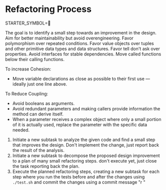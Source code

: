 # Refactoring Process

STARTER_SYMBOL=🧹

The goal is to identify a small step towards an improvement in the design. 
Aim for better maintainability but avoid overengineering. 
Favor polymorphism over repeated conditions.
Favor value objects over tuples and other primitive data types and data structures.
Favor tell don't ask over properties.
Avoid interfaces for stable dependencies.
Move called functions below their calling functions.

To increase Cohesion:
- Move variable declarations as close as possible to their first use — ideally just one line above.

To Reduce Coupling:
- Avoid booleans as arguments.
- Avoid redundant parameters and making callers provide information the method can derive itself.
- When a parameter receives a complex object where only a small portion of it is actually used, replace the parameter with the specific data needed.

1. Initiate a new subtask to analyze the given code and find a small step that improves the design. Don't implement the change, just report back the result of the analysis.
2. Initiate a new subtask to decompose the proposed design improvement to a plan of many small refactoring steps. don't execute yet, just close the task reporting back the plan.
3. Execute the planned refactoring steps, creating a new subtask for each step where you run the tests before and after the changes using `./test.sh` and commit the changes using a commit message "r <message>"
